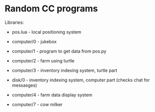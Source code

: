 # Random CC programs

Libraries:
- pos.lua - local positioning system

- computer/0 - jukebox
- computer/1 - program to get data from pos.py
- computer/2 - farm using turtle
- computer/3 - inventory indexing system, turtle part
- disk/0 - inventory indexing system, computer part (checks chat for messasges)
- computer/4 - farm data display system
- computer/7 - cow milker